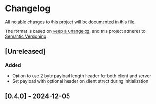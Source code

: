 # Changelog

All notable changes to this project will be documented in this file.

The format is based on [Keep a Changelog](https://keepachangelog.com/en/1.1.0/),
and this project adheres to [Semantic Versioning](https://semver.org/spec/v2.0.0.html).

## [Unreleased]

### Added

- Option to use 2 byte payload length header for both client and server
- Set payload with optional header on client struct during initialization

## [0.4.0] - 2024-12-05